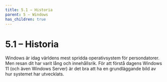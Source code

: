```yaml
---
title: 5.1 – Historia
parent: 5 – Windows
has_children: true
---
```

# 5.1 – Historia

Windows är idag världens mest spridda operativsystem för persondatorer. Men resan dit har varit lång och innehållsrik. För att förstå dagens Windows 11 (och även Windows Server) är det bra att ha en grundläggande bild av hur systemet har utvecklats.

